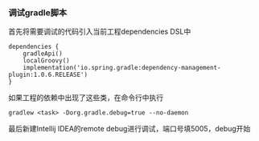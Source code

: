 ### 调试gradle脚本
首先将需要调试的代码引入当前工程dependencies DSL中
```
dependencies {
    gradleApi()
    localGroovy()
    implementation('io.spring.gradle:dependency-management-plugin:1.0.6.RELEASE')
}
```
如果工程的依赖中出现了这些类，在命令行中执行
```
gradlew <task> -Dorg.gradle.debug=true --no-daemon
```
最后新建Intellij IDEA的remote debug进行调试，端口号填5005，debug开始
